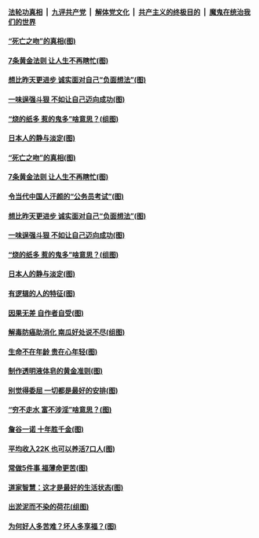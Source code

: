 ####  [法轮功真相](../../../../basic/blob/master/README.md?t=07032002) &nbsp;|&nbsp; [九评共产党](../../../../9ping.md/blob/master/README.md?t=07032002) &nbsp;|&nbsp; [解体党文化](../../../../jtdwh.md/blob/master/README.md?t=07032002)  &nbsp;|&nbsp; [共产主义的终极目的](../../../../gczydzjmd.md/blob/master/README.md?t=07032002) &nbsp;|&nbsp; [魔鬼在统治我们的世界](../../../../mgztzwmdsj.md/blob/master/README.md?t=07032002) 

#### [“死亡之吻”的真相(图)](../pages/p8/938205.md?t=07032002) 

#### [7条黄金法则 让人生不再瞎忙(图)](../pages/p8/938472.md?t=07032002) 

#### [想比昨天更进步 诚实面对自己“负面想法”(图)](../pages/p8/938419.md?t=07032002) 

#### [一味逞强斗狠 不如让自己迈向成功(图)](../pages/p8/937701.md?t=07032002) 

#### [“烧的纸多 惹的鬼多”啥意思？(组图)](../pages/p8/938393.md?t=07032002) 

#### [日本人的静与淡定(图)](../pages/p8/936769.md?t=07032002) 

#### [“死亡之吻”的真相(图)](../pages/p8/938205.md?t=07032002) 

#### [7条黄金法则 让人生不再瞎忙(图)](../pages/p8/938472.md?t=07032002) 

#### [令当代中国人汗颜的“公务员考试”(图)](../pages/p8/938246.md?t=07032002) 

#### [想比昨天更进步 诚实面对自己“负面想法”(图)](../pages/p8/938419.md?t=07032002) 

#### [一味逞强斗狠 不如让自己迈向成功(图)](../pages/p8/937701.md?t=07032002) 

#### [“烧的纸多 惹的鬼多”啥意思？(组图)](../pages/p8/938393.md?t=07032002) 

#### [日本人的静与淡定(图)](../pages/p8/936769.md?t=07032002) 

#### [有逻辑的人的特征(图)](../pages/p8/938239.md?t=07032002) 

#### [因果无差 自作者自受(图)](../pages/p8/938272.md?t=07032002) 

#### [解毒防癌助消化 南瓜好处说不尽(组图)](../pages/p8/937975.md?t=07032002) 

#### [生命不在年龄 贵在心年轻(图)](../pages/p8/937698.md?t=07032002) 

#### [制作透明液体皂的黄金准则(图)](../pages/p8/938207.md?t=07032002) 

#### [别觉得委屈 一切都是最好的安排(图)](../pages/p8/921940.md?t=07032002) 

#### [“穷不走水 富不涉淫”啥意思？(图)](../pages/p8/938176.md?t=07032002) 

#### [詹谷一诺 十年胜千金(图)](../pages/p8/937705.md?t=07032002) 

#### [平均收入22K 也可以养活7口人(图)](../pages/p8/938104.md?t=07032002) 

#### [常做5件事 福薄命更苦(图)](../pages/p8/937990.md?t=07032002) 

#### [道家智慧：这才是最好的生活状态(图)](../pages/p8/900827.md?t=07032002) 

#### [出淤泥而不染的荷花(组图)](../pages/p8/937863.md?t=07032002) 

#### [为何好人多苦难？坏人多享福？(图)](../pages/p8/937938.md?t=07032002) 


